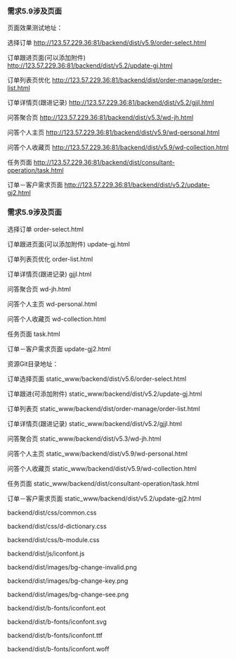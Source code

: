 ### 需求5.9涉及页面

页面效果测试地址：

选择订单 http://123.57.229.36:81/backend/dist/v5.9/order-select.html

订单跟进页面(可以添加附件) http://123.57.229.36:81/backend/dist/v5.2/update-gj.html

订单列表页优化 http://123.57.229.36:81/backend/dist/order-manage/order-list.html

订单详情页(跟进记录) http://123.57.229.36:81/backend/dist/v5.2/gjjl.html

问答聚合页 http://123.57.229.36:81/backend/dist/v5.3/wd-jh.html

问答个人主页  http://123.57.229.36:81/backend/dist/v5.9/wd-personal.html

问答个人收藏页  http://123.57.229.36:81/backend/dist/v5.9/wd-collection.html

任务页面  http://123.57.229.36:81/backend/dist/consultant-operation/task.html

订单－客户需求页面 http://123.57.229.36:81/backend/dist/v5.2/update-gj2.html

### 需求5.9涉及页面

选择订单 order-select.html

订单跟进页面(可以添加附件) update-gj.html

订单列表页优化 order-list.html

订单详情页(跟进记录) gjjl.html

问答聚合页  wd-jh.html

问答个人主页  wd-personal.html

问答个人收藏页 wd-collection.html

任务页面  task.html

订单－客户需求页面 update-gj2.html

资源Git目录地址：

订单选择页面 static_www/backend/dist/v5.6/order-select.html

订单跟进(可添加附件) static_www/backend/dist/v5.2/update-gj.html

订单列表页 static_www/backend/dist/order-manage/order-list.html

订单详情页(跟进记录) static_www/backend/dist/v5.2/gjjl.html

问答聚合页  static_www/backend/dist/v5.3/wd-jh.html

问答个人主页  static_www/backend/dist/v5.9/wd-personal.html

问答个人收藏页 static_www/backend/dist/v5.9/wd-collection.html

任务页面 static_www/backend/dist/consultant-operation/task.html

订单－客户需求页面 static_www/backend/dist/v5.2/update-gj2.html

backend/dist/css/common.css

backend/dist/css/d-dictionary.css

backend/dist/css/b-module.css

backend/dist/js/iconfont.js

backend/dist/images/bg-change-invalid.png

backend/dist/images/bg-change-key.png

backend/dist/images/bg-change-see.png

backend/dist/b-fonts/iconfont.eot

backend/dist/b-fonts/iconfont.svg

backend/dist/b-fonts/iconfont.ttf

backend/dist/b-fonts/iconfont.woff

